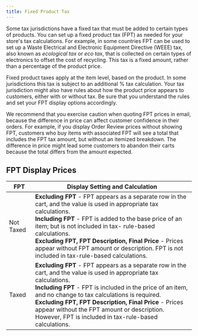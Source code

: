 ```yaml
---
title: Fixed Product Tax
---
```


Some tax jurisdictions have a fixed tax that must be added to certain types of products. You can set up a fixed product tax (FPT) as needed for your store's tax calculations. For example, in some countries FPT can be used to set up a Waste Electrical and Electronic Equipment Directive (WEEE) tax, also known as _ecological tax_ or _eco tax_, that is collected on certain types of electronics to offset the cost of recycling. This tax is a fixed amount, rather than a percentage of the product price.

Fixed product taxes apply at the item level, based on the product. In some jurisdictions this tax is subject to an additional % tax calculation. Your tax jurisdiction might also have rules about how the product price appears to customers, either with or without tax. Be sure that you understand the rules and set your FPT display options accordingly.

We recommend that you exercise caution when quoting FPT prices in email, because the difference in price can affect customer confidence in their orders. For example, if you display Order Review prices without showing FPT, customers who buy items with associated FPT will see a total that includes the FPT tax amount, but without an itemized breakdown. The difference in price might lead some customers to abandon their carts because the total differs from the amount expected.

## FPT Display Prices

|FPT|Display Setting and Calculation|
|--- |--- |
|Not Taxed|**Excluding FPT** - FPT appears as a separate row in the cart, and the  value is used in appropriate tax calculations. <br/>**Including FPT** - FPT is added to the base price of an item; but is not included in tax- rule-based calculations. <br/>**Excluding FPT, FPT Description, Final Price** - Prices appear without FPT amount or description. FPT is not included in tax-rule-based calculations.|
|Taxed|**Excluding FPT** - FPT appears as a separate row in the cart, and the  value is used in appropriate tax calculations. <br/>**Including FPT** - FPT is included in the price of an item, and no change to tax calculations is required. <br/>**Excluding FPT, FPT Description, Final Price** - Prices appear without the FPT amount or description. However, FPT is included in tax-rule-based calculations.|
